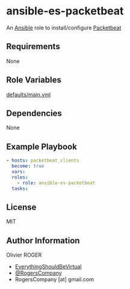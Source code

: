 # ansible-es-packetbeat

An [Ansible](https://www.ansible.com) role to install/configure [Packetbeat](https://www.elastic.co/products/beats/packetbeat)

## Requirements

None

## Role Variables

[defaults/main.yml](defaults/main.yml)

## Dependencies

None

## Example Playbook

```yaml
- hosts: packetbeat_clients
  become: true
  vars:
  roles:
    - role: ansible-es-packetbeat
  tasks:
```

## License

MIT

## Author Information

Olivier ROGER

-   [EverythingShouldBeVirtual](http://everythingshouldbevirtual.com)
-   [@RogersCompany](https://www.twitter.com/RogersCompany)
-   RogersCompany [at] gmail.com

